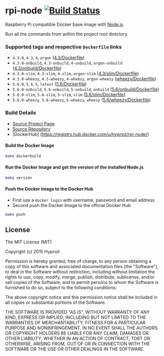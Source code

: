 # rpi-node [![Build Status](https://armbuilder.hypriot.com/api/badges/hypriot/rpi-node/status.svg)](https://armbuilder.hypriot.com/hypriot/rpi-node)

Raspberry Pi compatible Docker base image with [Node.js](http://nodejs.org)

Run all the commands from within the project root directory.

### Supported tags and respective `Dockerfile` links
- `4.3.0`, `4.3`, `4`, `argon` ([4.3/Dockerfile](https://github.com/hypriot/rpi-node/blob/master/4.3/Dockerfile))
- `4.3.0-onbuild`, `4.3-onbuild`, `4-onbuild`, `argon-onbuild` ([4.3/onbuild/Dockerfile](https://github.com/hypriot/rpi-node/blob/master/4.3/onbuild/Dockerfile))
- `4.3.0-slim`, `4.3-slim`, `4-slim`, `argon-slim` ([4.3/slim/Dockerfile](https://github.com/hypriot/rpi-node/blob/master/4.3/slim/Dockerfile))
- `4.3.0-wheezy`, `4.3-wheezy`, `4-wheezy`, `argon-wheezy` ([wheezy/Dockerfile](https://github.com/hypriot/rpi-node/blob/master/4.3/wheezy/Dockerfile))
- `5.6.0`, `5.6`, `5`, `latest` ([5.6/Dockerfile](https://github.com/hypriot/rpi-node/blob/master/5.6/Dockerfile))
- `5.6.0-onbuild`, `5.6-onbuild`, `5-onbuild`, `onbuild` ([5.6/onbuild/Dockerfile](https://github.com/hypriot/rpi-node/blob/master/5.6/onbuild/Dockerfile))
- `5.6.0-slim`, `5.6-slim`, `5-slim`, `slim` ([5.6/slim/Dockerfile](https://github.com/hypriot/rpi-node/blob/master/5.6/slim/Dockerfile))
- `5.6.0-wheezy`, `5.6-wheezy`, `5-wheezy`, `wheezy` ([5.6/wheezy/Dockerfile](https://github.com/hypriot/rpi-node/blob/master/5.6/wheezy/Dockerfile))

### Build Details
- [Source Project Page](https://github.com/hypriot)
- [Source Repository](https://github.com/hypriot/rpi-node)
- [DockerHub] (https://registry.hub.docker.com/u/hypriot/rpi-node/)

#### Build the Docker Image
```bash
make dockerbuild
```

#### Run the Docker Image and get the version of the installed Node.js
```bash
make version
```

#### Push the Docker Image to the Docker Hub
* First use a `docker login` with username, password and email address
* Second push the Docker Image to the official Docker Hub

```bash
make push
```

## License

The MIT License (MIT)

Copyright (c) 2015 Hypriot

Permission is hereby granted, free of charge, to any person obtaining a copy
of this software and associated documentation files (the "Software"), to deal
in the Software without restriction, including without limitation the rights
to use, copy, modify, merge, publish, distribute, sublicense, and/or sell
copies of the Software, and to permit persons to whom the Software is
furnished to do so, subject to the following conditions:

The above copyright notice and this permission notice shall be included in all
copies or substantial portions of the Software.

THE SOFTWARE IS PROVIDED "AS IS", WITHOUT WARRANTY OF ANY KIND, EXPRESS OR
IMPLIED, INCLUDING BUT NOT LIMITED TO THE WARRANTIES OF MERCHANTABILITY,
FITNESS FOR A PARTICULAR PURPOSE AND NONINFRINGEMENT. IN NO EVENT SHALL THE
AUTHORS OR COPYRIGHT HOLDERS BE LIABLE FOR ANY CLAIM, DAMAGES OR OTHER
LIABILITY, WHETHER IN AN ACTION OF CONTRACT, TORT OR OTHERWISE, ARISING FROM,
OUT OF OR IN CONNECTION WITH THE SOFTWARE OR THE USE OR OTHER DEALINGS IN THE
SOFTWARE.
